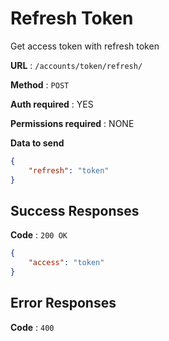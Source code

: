# Refresh Token

Get access token with refresh token

**URL** : `/accounts/token/refresh/`

**Method** : `POST`

**Auth required** : YES

**Permissions required** : NONE

**Data to send**

```json
{
    "refresh": "token"
}
```

## Success Responses

**Code** : `200 OK`

```json
{
    "access": "token"
}
```

## Error Responses

**Code** : `400`
